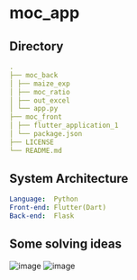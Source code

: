 # moc_app

## Directory
```yaml
.
├── moc_back
│ ├── maize_exp
│ ├── moc_ratio
│ ├── out_excel
│ └── app.py
├── moc_front
│ ├── flutter_application_1
│ └── package.json
├── LICENSE
└── README.md
```

## System Architecture

```yaml
Language:  Python
Front-end: Flutter(Dart)
Back-end:  Flask
```

## Some solving ideas
![image](https://github.com/user-attachments/assets/6a7403b0-de01-483b-97c5-f0dd2dc74a44)
![image](https://github.com/user-attachments/assets/0af3620f-97f5-47b9-8a1f-a12a4d52c239)
